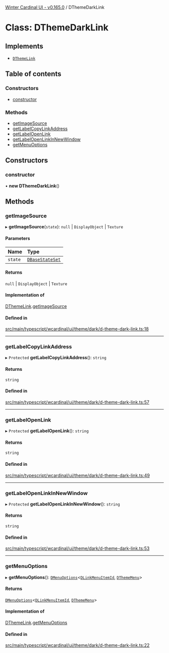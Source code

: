 [Winter Cardinal UI - v0.165.0](../index.md) / DThemeDarkLink

# Class: DThemeDarkLink

## Implements

- [`DThemeLink`](../interfaces/DThemeLink.md)

## Table of contents

### Constructors

- [constructor](DThemeDarkLink.md#constructor)

### Methods

- [getImageSource](DThemeDarkLink.md#getimagesource)
- [getLabelCopyLinkAddress](DThemeDarkLink.md#getlabelcopylinkaddress)
- [getLabelOpenLink](DThemeDarkLink.md#getlabelopenlink)
- [getLabelOpenLinkInNewWindow](DThemeDarkLink.md#getlabelopenlinkinnewwindow)
- [getMenuOptions](DThemeDarkLink.md#getmenuoptions)

## Constructors

### constructor

• **new DThemeDarkLink**()

## Methods

### getImageSource

▸ **getImageSource**(`state`): ``null`` \| `DisplayObject` \| `Texture`

#### Parameters

| Name | Type |
| :------ | :------ |
| `state` | [`DBaseStateSet`](../interfaces/DBaseStateSet.md) |

#### Returns

``null`` \| `DisplayObject` \| `Texture`

#### Implementation of

[DThemeLink](../interfaces/DThemeLink.md).[getImageSource](../interfaces/DThemeLink.md#getimagesource)

#### Defined in

[src/main/typescript/wcardinal/ui/theme/dark/d-theme-dark-link.ts:18](https://github.com/winter-cardinal/winter-cardinal-ui/blob/v0.165.0/src/main/typescript/wcardinal/ui/theme/dark/d-theme-dark-link.ts#L18)

___

### getLabelCopyLinkAddress

▸ `Protected` **getLabelCopyLinkAddress**(): `string`

#### Returns

`string`

#### Defined in

[src/main/typescript/wcardinal/ui/theme/dark/d-theme-dark-link.ts:57](https://github.com/winter-cardinal/winter-cardinal-ui/blob/v0.165.0/src/main/typescript/wcardinal/ui/theme/dark/d-theme-dark-link.ts#L57)

___

### getLabelOpenLink

▸ `Protected` **getLabelOpenLink**(): `string`

#### Returns

`string`

#### Defined in

[src/main/typescript/wcardinal/ui/theme/dark/d-theme-dark-link.ts:49](https://github.com/winter-cardinal/winter-cardinal-ui/blob/v0.165.0/src/main/typescript/wcardinal/ui/theme/dark/d-theme-dark-link.ts#L49)

___

### getLabelOpenLinkInNewWindow

▸ `Protected` **getLabelOpenLinkInNewWindow**(): `string`

#### Returns

`string`

#### Defined in

[src/main/typescript/wcardinal/ui/theme/dark/d-theme-dark-link.ts:53](https://github.com/winter-cardinal/winter-cardinal-ui/blob/v0.165.0/src/main/typescript/wcardinal/ui/theme/dark/d-theme-dark-link.ts#L53)

___

### getMenuOptions

▸ **getMenuOptions**(): [`DMenuOptions`](../interfaces/DMenuOptions.md)<[`DLinkMenuItemId`](../index.md#dlinkmenuitemid), [`DThemeMenu`](../interfaces/DThemeMenu.md)\>

#### Returns

[`DMenuOptions`](../interfaces/DMenuOptions.md)<[`DLinkMenuItemId`](../index.md#dlinkmenuitemid), [`DThemeMenu`](../interfaces/DThemeMenu.md)\>

#### Implementation of

[DThemeLink](../interfaces/DThemeLink.md).[getMenuOptions](../interfaces/DThemeLink.md#getmenuoptions)

#### Defined in

[src/main/typescript/wcardinal/ui/theme/dark/d-theme-dark-link.ts:22](https://github.com/winter-cardinal/winter-cardinal-ui/blob/v0.165.0/src/main/typescript/wcardinal/ui/theme/dark/d-theme-dark-link.ts#L22)
